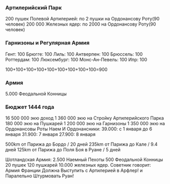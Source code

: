 ### Артилерийский Парк

200 пушек Полевой Артилерией: по 2 пушки на Ордонансову Роту(90 человек)
200 000 Железных ядер: по 2000 на Ордонансову Роту(90 человек)

### Гарнизоны и Регулярная Армия

Гент: 100
Брюгге: 100
Лиль: 100
Антверпен: 100
Брюссель: 100
Роттердам: 100
Люксембург: 100
Монс-Ан-Певель: 100
Ипр: 100

100+100+100+100+100+100+100+100+100=900

### Армия

5.000 Феодальной Конницы

### Бюджет 1444 года

16 500 000 экю доход
1 360 000 экю на Стройку Артилерийского Парка
180 000 экю на Пушкарей
1 200 000 экю на Гарнизоны
1 350 000 экю на Ордонансовы Роты
Наем И Ордонансники:
39.000: с 1 января до 6 января
31.900: 7 января
27.900: 8 января

500km от Парижа до Бордо / 20 дней
235km от Парижа до Кале / 9.4 дней
125km от Парижа до Поля Боя в Руане / 5 дней

Шотландская Армия: 2.500 Наемный Пехоты
500 Феодальной Конницы
20 пушек
120 пушкарей
10.000 железных ядер. Советник говорит: Армия Франции Должна Выступить с Артилерией в Арфлер! и Паралельно Штурмовать Руан!
